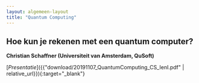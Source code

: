 ```yaml
---
layout: algemeen-layout
title: "Quantum Computing"
---
```


## Hoe kun je rekenen met een quantum computer?

**Christian Schaffner (Universiteit van Amsterdam, QuSoft)**

[*Presentatie*]({{"download/20191107_QuantumComputing_CS_IenI.pdf" | relative_url}}){:target="_blank"}
